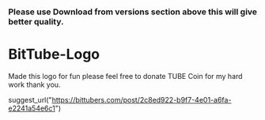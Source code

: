 ### Please use Download from versions section above this will give better quality. 


# BitTube-Logo
Made this logo for fun please feel free to donate TUBE Coin for my hard work thank you.


suggest_url("https://bittubers.com/post/2c8ed922-b9f7-4e01-a6fa-e2241a54e6c1")
